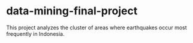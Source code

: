 # data-mining-final-project
This project analyzes the cluster of areas where earthquakes occur most frequently in Indonesia.
